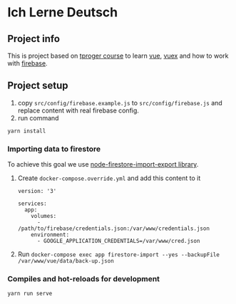 # Ich Lerne Deutsch

## Project info

This is project based on [tproger course](https://tproger.ru/video/building-vuejs-app/) to learn [vue](https://vuejs.org/),
[vuex](https://vuex.vuejs.org/) and how to work with [firebase](https://firebase.google.com/).

## Project setup
1. copy `src/config/firebase.example.js` to `src/config/firebase.js` and replace content with real firebase config.
2. run command
```
yarn install
```

### Importing data to firestore
To achieve this goal we use [node-firestore-import-export library](https://www.npmjs.com/package/node-firestore-import-export).
1. Create `docker-compose.override.yml` and add this content to it

    ```
    version: '3'

    services: 
      app:
        volumes:
          - /path/to/firebase/credentials.json:/var/www/credentials.json
        environment: 
          - GOOGLE_APPLICATION_CREDENTIALS=/var/www/cred.json
    ```

1. Run `docker-compose exec app firestore-import --yes --backupFile /var/www/vue/data/back-up.json`

### Compiles and hot-reloads for development
```
yarn run serve
```
